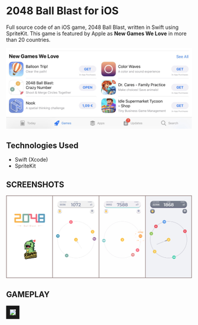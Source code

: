 # 2048 Ball Blast for iOS
Full source code of an iOS game, 2048 Ball Blast, written in Swift using SpriteKit. This game is featured by Apple as **New Games We Love** in more than 20 countries. 

![iOS New Games We Love](/Misc/NewGamesWeLove.jpg)

## Technologies Used
* Swift (Xcode)
* SpriteKit

## SCREENSHOTS

![Game Screenshots](/Misc/Screenshots.jpg)

## GAMEPLAY

<a href="https://www.youtube.com/watch?v=TSNTWcIc-Ko" target="_blank"><img src="https://img.youtube.com/vi/TSNTWcIc-Ko/hqdefault.jpg" border="10" /></a>

